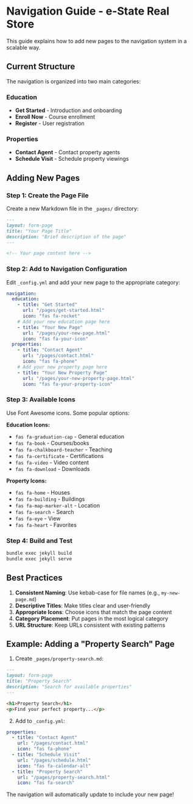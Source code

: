 # Navigation Guide - e-State Real Store

This guide explains how to add new pages to the navigation system in a scalable way.

## Current Structure

The navigation is organized into two main categories:

### Education
- **Get Started** - Introduction and onboarding
- **Enroll Now** - Course enrollment
- **Register** - User registration

### Properties
- **Contact Agent** - Contact property agents
- **Schedule Visit** - Schedule property viewings

## Adding New Pages

### Step 1: Create the Page File

Create a new Markdown file in the `_pages/` directory:

```markdown
---
layout: form-page
title: "Your Page Title"
description: "Brief description of the page"
---

<!-- Your page content here -->
```

### Step 2: Add to Navigation Configuration

Edit `_config.yml` and add your new page to the appropriate category:

```yaml
navigation:
  education:
    - title: "Get Started"
      url: "/pages/get-started.html"
      icon: "fas fa-rocket"
    # Add your new education page here
    - title: "Your New Page"
      url: "/pages/your-new-page.html"
      icon: "fas fa-your-icon"
  properties:
    - title: "Contact Agent"
      url: "/pages/contact.html"
      icon: "fas fa-phone"
    # Add your new property page here
    - title: "Your New Property Page"
      url: "/pages/your-new-property-page.html"
      icon: "fas fa-your-property-icon"
```

### Step 3: Available Icons

Use Font Awesome icons. Some popular options:

**Education Icons:**
- `fas fa-graduation-cap` - General education
- `fas fa-book` - Courses/books
- `fas fa-chalkboard-teacher` - Teaching
- `fas fa-certificate` - Certifications
- `fas fa-video` - Video content
- `fas fa-download` - Downloads

**Property Icons:**
- `fas fa-home` - Houses
- `fas fa-building` - Buildings
- `fas fa-map-marker-alt` - Location
- `fas fa-search` - Search
- `fas fa-eye` - View
- `fas fa-heart` - Favorites

### Step 4: Build and Test

```bash
bundle exec jekyll build
bundle exec jekyll serve
```

## Best Practices

1. **Consistent Naming**: Use kebab-case for file names (e.g., `my-new-page.md`)
2. **Descriptive Titles**: Make titles clear and user-friendly
3. **Appropriate Icons**: Choose icons that match the page content
4. **Category Placement**: Put pages in the most logical category
5. **URL Structure**: Keep URLs consistent with existing patterns

## Example: Adding a "Property Search" Page

1. Create `_pages/property-search.md`:
```markdown
---
layout: form-page
title: "Property Search"
description: "Search for available properties"
---

<h1>Property Search</h1>
<p>Find your perfect property...</p>
```

2. Add to `_config.yml`:
```yaml
properties:
  - title: "Contact Agent"
    url: "/pages/contact.html"
    icon: "fas fa-phone"
  - title: "Schedule Visit"
    url: "/pages/schedule.html"
    icon: "fas fa-calendar-alt"
  - title: "Property Search"
    url: "/pages/property-search.html"
    icon: "fas fa-search"
```

The navigation will automatically update to include your new page! 
